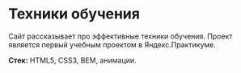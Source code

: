 # Техники обучения

Сайт рассказывает про эффективные техники обучения. Проект является первый учебным проектом в Яндекс.Практикуме.

**Стек:** HTML5, CSS3, BEM, анимации.
